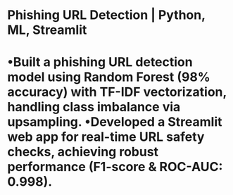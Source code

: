 <h1> Phishing URL Detection | Python, ML, Streamlit <h1> 
•Built a phishing URL detection model using Random Forest (98% accuracy) with TF-IDF vectorization, handling class imbalance via upsampling.
•Developed a Streamlit web app for real-time URL safety checks, achieving robust performance (F1-score & ROC-AUC: 0.998).
